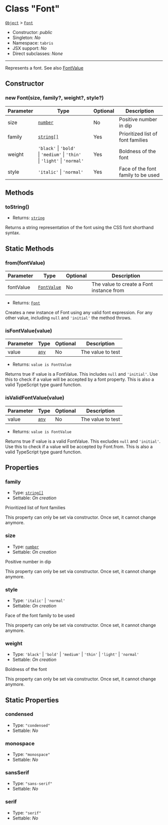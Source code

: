 ---
---
# Class "Font"

<span style="white-space:nowrap;">[`Object`](https://developer.mozilla.org/en-US/docs/Web/JavaScript/Reference/Global_Objects/Object)</span> > <span style="white-space:nowrap;">[`Font`](Font.md)</span>

* Constructor: *public*
* Singleton: *No*
* Namespace: `tabris`
* JSX support: *No*
* Direct subclasses: *None*
--------
Represents a font. See also [FontValue](./types.html#FontValue)


## Constructor

### new Font(size, family?, weight?, style?)

Parameter|Type|Optional|Description
-|-|-|-
size | <span style="white-space:nowrap;">[`number`](https://developer.mozilla.org/en-US/docs/Web/JavaScript/Data_structures#Number_type)</span> | No | Positive number in dip
family | <span style="white-space:nowrap;">[`string[]`](https://developer.mozilla.org/en-US/docs/Web/JavaScript/Data_structures#String_type)</span> | Yes | Prioritized list of font families
weight | <span style="white-space:nowrap;">`'black'` \| `'bold'` \| `'medium'` \| `'thin'` \| `'light'` \| `'normal'`</span> | Yes | Boldness of the font
style | <span style="white-space:nowrap;">`'italic'` \| `'normal'`</span> | Yes | Face of the font family to be used

## Methods

### toString()

* Returns: <span style="white-space:nowrap;">[`string`](https://developer.mozilla.org/en-US/docs/Web/JavaScript/Data_structures#String_type)</span>

Returns a string representation of the font using the CSS font shorthand syntax.

## Static Methods

### from(fontValue)



Parameter|Type|Optional|Description
-|-|-|-
fontValue | <span style="white-space:nowrap;">[`FontValue`](../types.md#fontvalue)</span> | No | The value to create a Font instance from
* Returns: <span style="white-space:nowrap;">[`Font`](Font.md)</span>

Creates a new instance of Font using any valid font expression. For any other value, including `null` and `'initial'` the method throws.

### isFontValue(value)



Parameter|Type|Optional|Description
-|-|-|-
value | <span style="white-space:nowrap;">[`any`](https://www.typescriptlang.org/docs/handbook/basic-types.html#any)</span> | No | The value to test
* Returns: <span style="white-space:nowrap;">`value is FontValue`</span>

Returns true if value is a FontValue. This includes `null` and `'initial'`. Use this to check if a value will be accepted by a font property. This is also a valid TypeScript type guard function.

### isValidFontValue(value)



Parameter|Type|Optional|Description
-|-|-|-
value | <span style="white-space:nowrap;">[`any`](https://www.typescriptlang.org/docs/handbook/basic-types.html#any)</span> | No | The value to test
* Returns: <span style="white-space:nowrap;">`value is FontValue`</span>

Returns true if value is a valid FontValue. This excludes `null` and `'initial'`. Use this to check if a value will be accepted by Font.from. This is also a valid TypeScript type guard function.


## Properties

### family


* Type: <span style="white-space:nowrap;">[`string[]`](https://developer.mozilla.org/en-US/docs/Web/JavaScript/Data_structures#String_type)</span>
* Settable: *On creation*



Prioritized list of font families

This property can only be set via constructor. Once set, it cannot change anymore.

### size


* Type: <span style="white-space:nowrap;">[`number`](https://developer.mozilla.org/en-US/docs/Web/JavaScript/Data_structures#Number_type)</span>
* Settable: *On creation*



Positive number in dip

This property can only be set via constructor. Once set, it cannot change anymore.

### style


* Type: <span style="white-space:nowrap;">`'italic'` \| `'normal'`</span>
* Settable: *On creation*



Face of the font family to be used

This property can only be set via constructor. Once set, it cannot change anymore.

### weight


* Type: <span style="white-space:nowrap;">`'black'` \| `'bold'` \| `'medium'` \| `'thin'` \| `'light'` \| `'normal'`</span>
* Settable: *On creation*



Boldness of the font

This property can only be set via constructor. Once set, it cannot change anymore.

## Static Properties

### condensed


* Type: <span style="white-space:nowrap;">`"condensed"`</span>
* Settable: *No*




### monospace


* Type: <span style="white-space:nowrap;">`"monospace"`</span>
* Settable: *No*




### sansSerif


* Type: <span style="white-space:nowrap;">`"sans-serif"`</span>
* Settable: *No*




### serif


* Type: <span style="white-space:nowrap;">`"serif"`</span>
* Settable: *No*




